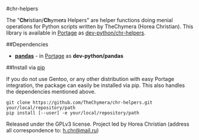 #chr-helpers

The "**Chr**istian/**Ch**yme**r**a Helpers" are helper functions doing menial operations for Python scripts written by TheChymera (Horea Christian).
This library is available in [Portage](http://en.wikipedia.org/wiki/Portage_(software)) as [dev-python/chr-helpers](https://github.com/TheChymera/chymeric/tree/master/dev-python/chr-helpers).

##Dependencies

* **[pandas](https://github.com/pydata/pandas)** - in [Portage](http://en.wikipedia.org/wiki/Portage_(software)) as **dev-python/pandas**

##Install via [pip](http://en.wikipedia.org/wiki/Pip_(Python))

If you do not use Gentoo, or any other distribution with easy Portage integration, the package can easily be installed via pip.
This also handles the dependencies mentioned above.

```
git clone https://github.com/TheChymera/chr-helpers.git your/local/repository/path
pip install [--user] -e your/local/repository/path
```

Released under the GPLv3 license.
Project led by Horea Christian (address all correspondence to: h.chr@mail.ru)
